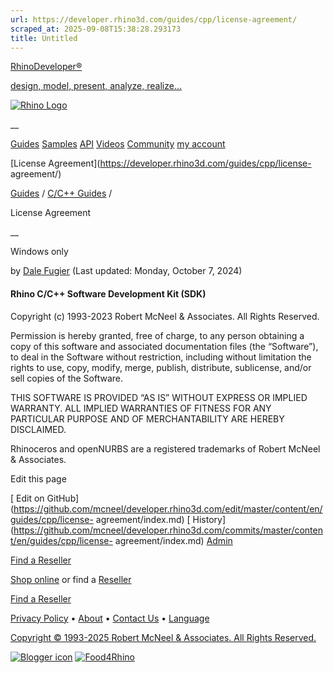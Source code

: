 ```yaml
---
url: https://developer.rhino3d.com/guides/cpp/license-agreement/
scraped_at: 2025-09-08T15:38:28.293173
title: Untitled
---
```


[RhinoDeveloper®](/)

[design, model, present, analyze, realize...](/)

[![Rhino Logo](https://developer.rhino3d.com/images/rhinodevlogo.png)](/)

__

[Guides](https://developer.rhino3d.com/guides)
[Samples](https://developer.rhino3d.com/samples)
[API](https://developer.rhino3d.com/api)
[Videos](https://developer.rhino3d.com/videos)
[Community](https://discourse.mcneel.com/c/rhino-developer) [my account
](https://www.rhino3d.com/my-account/ "Manage your account, licenses, and
teams")

[License Agreement](https://developer.rhino3d.com/guides/cpp/license-
agreement/)

[Guides](https://developer.rhino3d.com/en/guides/) / [C/C++
Guides](https://developer.rhino3d.com/en/guides/cpp/) /

License Agreement

__

Windows only

by [Dale Fugier](https://discourse.mcneel.com/u/dale/) (Last updated: Monday,
October 7, 2024)

#### Rhino C/C++ Software Development Kit (SDK)

Copyright (c) 1993-2023 Robert McNeel & Associates. All Rights Reserved.

Permission is hereby granted, free of charge, to any person obtaining a copy
of this software and associated documentation files (the “Software”), to deal
in the Software without restriction, including without limitation the rights
to use, copy, modify, merge, publish, distribute, sublicense, and/or sell
copies of the Software.

THIS SOFTWARE IS PROVIDED “AS IS” WITHOUT EXPRESS OR IMPLIED WARRANTY. ALL
IMPLIED WARRANTIES OF FITNESS FOR ANY PARTICULAR PURPOSE AND OF
MERCHANTABILITY ARE HEREBY DISCLAIMED.

Rhinoceros and openNURBS are a registered trademarks of Robert McNeel &
Associates.

Edit this page

[ Edit on
GitHub](https://github.com/mcneel/developer.rhino3d.com/edit/master/content/en/guides/cpp/license-
agreement/index.md) [
History](https://github.com/mcneel/developer.rhino3d.com/commits/master/content/en/guides/cpp/license-
agreement/index.md) [ Admin](https://developer.rhino3d.com/admin)

[Find a Reseller](https://www.rhino3d.com/sales)

[Shop online](https://www.rhino3d.com/store) or find a
[Reseller](https://www.rhino3d.com/sales)

[Find a Reseller](https://www.rhino3d.com/sales)

[Privacy Policy](https://www.rhino3d.com/privacy) •
[About](https://www.rhino3d.com/mcneel/about) • [Contact
Us](https://www.rhino3d.com/mcneel/contact) • [
Language](https://www.rhino3d.com/language "Change to a different region or
language")

[Copyright © 1993-2025 Robert McNeel & Associates. All Rights
Reserved.](https://www.rhino3d.com/mcneel/about)

[](https://www.facebook.com/McNeelRhinoceros/)
[](https://twitter.com/bobmcneel) [](https://www.linkedin.com/groups/75313/)
[](https://www.youtube.com/user/RhinoGuide/videos) [](https://vimeo.com/rhino)
[![Blogger
icon](https://developer.rhino3d.com/images/blogger.svg)](http://blog.rhino3d.com/)
[![Food4Rhino](https://developer.rhino3d.com/images/f4r_icon_01.svg)](https://www.food4rhino.com)

